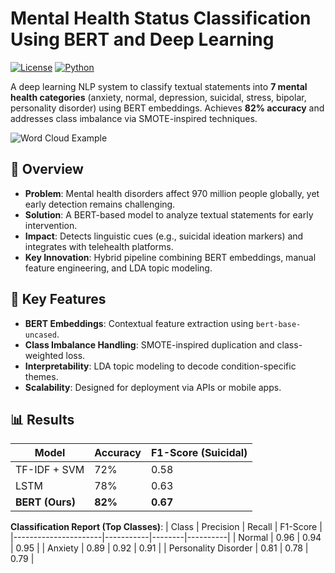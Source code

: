 # Mental Health Status Classification Using BERT and Deep Learning

[![License](https://img.shields.io/badge/license-MIT-blue.svg)](LICENSE)
[![Python](https://img.shields.io/badge/Python-3.8%2B-blue)](https://www.python.org/)

A deep learning NLP system to classify textual statements into **7 mental health categories** (anxiety, normal, depression, suicidal, stress, bipolar, personality disorder) using BERT embeddings. Achieves **82% accuracy** and addresses class imbalance via SMOTE-inspired techniques.

![Word Cloud Example](https://via.placeholder.com/600x200?text=Word+Clouds+for+Mental+Health+Conditions)

## 📌 Overview
- **Problem**: Mental health disorders affect 970 million people globally, yet early detection remains challenging.  
- **Solution**: A BERT-based model to analyze textual statements for early intervention.  
- **Impact**: Detects linguistic cues (e.g., suicidal ideation markers) and integrates with telehealth platforms.  
- **Key Innovation**: Hybrid pipeline combining BERT embeddings, manual feature engineering, and LDA topic modeling.

## 🚀 Key Features
- **BERT Embeddings**: Contextual feature extraction using `bert-base-uncased`.  
- **Class Imbalance Handling**: SMOTE-inspired duplication and class-weighted loss.  
- **Interpretability**: LDA topic modeling to decode condition-specific themes.  
- **Scalability**: Designed for deployment via APIs or mobile apps.

## 📊 Results
| Model               | Accuracy | F1-Score (Suicidal) |
|---------------------|----------|---------------------|
| TF-IDF + SVM        | 72%      | 0.58                |
| LSTM                | 78%      | 0.63                |
| **BERT (Ours)**     | **82%**  | **0.67**            |

**Classification Report (Top Classes)**:
| Class                | Precision | Recall | F1-Score |
|----------------------|-----------|--------|----------|
| Normal               | 0.96      | 0.94   | 0.95     |
| Anxiety              | 0.89      | 0.92   | 0.91     |
| Personality Disorder | 0.81      | 0.78   | 0.79     |

